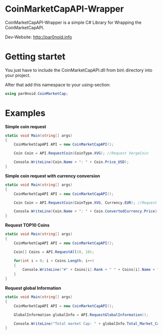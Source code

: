 # CoinMarketCapAPI-Wrapper
CoinMarketCapAPI-Wrapper is a simple C# Library for Wrapping the CoinMarketCapAPI.

Dev-Website: http://par0noid.info


# Getting startet
You just have to include the CoinMarketCapAPI.dll from bin\ directory into your project.

After that add this namespace to your using-section:
```C#
using par0noid.CoinMarketCap;
```


# Examples
**Simple coin request**
```C#
static void Main(string[] args)
{
    CoinMarketCapAPI API = new CoinMarketCapAPI();

    Coin Coin = API.RequestCoin(CoinType.XVG); //Request VergeCoin

    Console.WriteLine(Coin.Name + ": " + Coin.Price_USD);
}
```
**Simple coin request with currency conversion**
```C#
static void Main(string[] args)
{
    CoinMarketCapAPI API = new CoinMarketCapAPI();

    Coin Coin = API.RequestCoin(CoinType.XVG, Currency.EUR); //Request VergeCoin

    Console.WriteLine(Coin.Name + ": " + Coin.ConvertedCurrency.Price);
}
```
**Request TOP10 Coins**
```C#
static void Main(string[] args)
{
    CoinMarketCapAPI API = new CoinMarketCapAPI();

    Coin[] Coins = API.RequestAll(0, 10);

    for(int i = 0; i < Coins.Length; i++)
    {
        Console.WriteLine("#" + Coins[i].Rank + " " + Coins[i].Name + ": " + Coins[i].Price_USD);
    }
}
```
**Request global Information**
```C#
static void Main(string[] args)
{
    CoinMarketCapAPI API = new CoinMarketCapAPI();

    GlobalInformation globalInfo = API.RequestGlobalInformation();

    Console.WriteLine("Total market Cap: " + globalInfo.Total_Market_Cap_USD);
}
```
